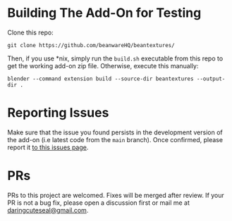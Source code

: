 # Building The Add-On for Testing


Clone this repo:
```
git clone https://github.com/beanwareHQ/beantextures/
```

Then, if you use *nix, simply run the `build.sh` executable from this repo to get the working add-on zip file. Otherwise, execute this manually:
```
blender --command extension build --source-dir beantextures --output-dir .
```




# Reporting Issues
Make sure that the issue you found persists in the development version of the add-on (i.e latest code from the `main` branch). Once confirmed, please report it [to this issues page](https://github.com/BeanwareHQ/beantextures/issues).

# PRs
PRs to this project are welcomed. Fixes will be merged after review. If your PR is not a bug fix, please open a discussion first or mail me at [daringcuteseal@gmail.com](mailto:daringcuteseal@gmail.com).
